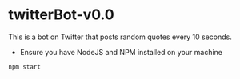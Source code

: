 # twitterBot-v0.0

This is a bot on Twitter that posts random quotes every 10 seconds.

 * Ensure you have NodeJS and NPM installed on your machine

 `npm start`